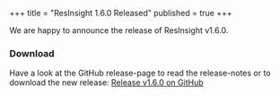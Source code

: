 +++
title = "ResInsight 1.6.0 Released"
published = true
+++

We are happy to announce the release of ResInsight v1.6.0.

### Download
Have a look at the GitHub release-page to read the release-notes or to download the new release:
[Release v1.6.0 on GitHub](https://github.com/OPM/ResInsight/releases/tag/v1.6.0)
